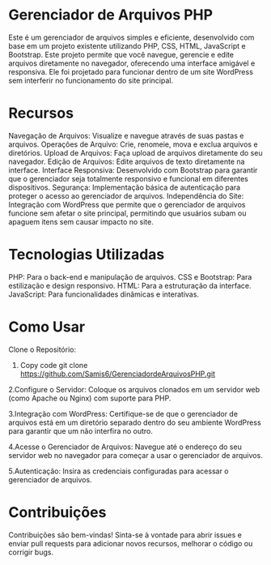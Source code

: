 # Gerenciador de Arquivos PHP
Este é um gerenciador de arquivos simples e eficiente, desenvolvido com base em um projeto existente utilizando PHP, CSS, HTML, JavaScript e Bootstrap. Este projeto permite que você navegue, gerencie e edite arquivos diretamente no navegador, oferecendo uma interface amigável e responsiva. Ele foi projetado para funcionar dentro de um site WordPress sem interferir no funcionamento do site principal.

# Recursos
Navegação de Arquivos: Visualize e navegue através de suas pastas e arquivos.
Operações de Arquivo: Crie, renomeie, mova e exclua arquivos e diretórios.
Upload de Arquivos: Faça upload de arquivos diretamente do seu navegador.
Edição de Arquivos: Edite arquivos de texto diretamente na interface.
Interface Responsiva: Desenvolvido com Bootstrap para garantir que o gerenciador seja totalmente responsivo e funcional em diferentes dispositivos.
Segurança: Implementação básica de autenticação para proteger o acesso ao gerenciador de arquivos.
Independência do Site: Integração com WordPress que permite que o gerenciador de arquivos funcione sem afetar o site principal, permitindo que usuários subam ou apaguem itens sem causar impacto no site.

# Tecnologias Utilizadas
PHP: Para o back-end e manipulação de arquivos.
CSS e Bootstrap: Para estilização e design responsivo.
HTML: Para a estruturação da interface.
JavaScript: Para funcionalidades dinâmicas e interativas.

# Como Usar
Clone o Repositório:

1. Copy code
git clone https://github.com/Samis6/GerenciadordeArquivosPHP.git

2.Configure o Servidor:
Coloque os arquivos clonados em um servidor web (como Apache ou Nginx) com suporte para PHP.

3.Integração com WordPress:
Certifique-se de que o gerenciador de arquivos está em um diretório separado dentro do seu ambiente WordPress para garantir que um não interfira no outro.

4.Acesse o Gerenciador de Arquivos:
Navegue até o endereço do seu servidor web no navegador para começar a usar o gerenciador de arquivos.

5.Autenticação:
Insira as credenciais configuradas para acessar o gerenciador de arquivos.

# Contribuições
Contribuições são bem-vindas! Sinta-se à vontade para abrir issues e enviar pull requests para adicionar novos recursos, melhorar o código ou corrigir bugs.
